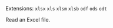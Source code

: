 <!--fused:filePreview-->
Extensions: `xlsx` `xls` `xlsm` `xlsb` `odf` `ods` `odt`

<!--fused:readme-->
Read an Excel file.
